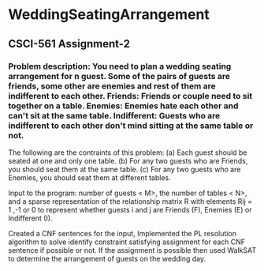 # WeddingSeatingArrangement                                                    
## CSCI-561 Assignment-2
### Problem description: You need to plan a wedding seating arrangement for n guest. Some of the pairs of guests are friends, some other are enemies and rest of them are indifferent to each other. Friends: Friends or couple need to sit together on a table. Enemies: Enemies hate each other and can't sit at the same table. Indifferent: Guests who are indifferent to each other don't mind sitting at the same table or not.

The following are the contraints of this problem: (a) Each guest should be seated at one and only one table. (b) For any two guests who are Friends, you should seat them at the same table. (c) For any two guests who are Enemies, you should seat them at different tables.

Input to the program: number of guests < M>, the number of tables < N>, and a sparse representation of the relationship matrix R with elements Rij = 1 ,-1 or 0 to represent whether guests i and j are Friends (F), Enemies (E) or Indifferent (I).

Created a CNF sentences for the input, Implemented the PL resolution algorithm to solve identify constraint satisfying assignment for each CNF sentence if possible or not. If the assignment is possible then used WalkSAT to determine the arrangement of guests on the wedding day.
